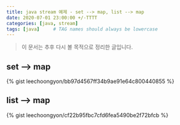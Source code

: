 ```yaml
---
title: java stream 예제 - set --> map, list --> map    
date: 2020-07-01 23:00:00 +/-TTTT
categories: [java, stream]
tags: [java]     # TAG names should always be lowercase
---
```


> 이 문서는 추후 다시 볼 목적으로 정리한 글입니다.  


## set --> map

{% gist leechoongyon/bb97d4567ff34b9ae91e64c800440855 %}

## list --> map

{% gist leechoongyon/cf22b95fbc7cfd6fea5490be2f72bfcb %}